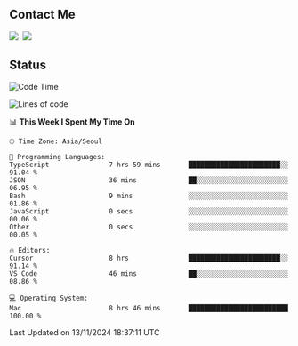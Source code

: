 ## Contact Me
<a href="https://instagram.com/_hongrok"><img src="https://img.shields.io/badge/Instagram-E4405F?style=for-the-badge&logo=Instagram&logoColor=white"/></a>&nbsp;
<img src="https://img.shields.io/badge/HongRok @hlog2e-5865F2?style=for-the-badge&logo=Discord&logoColor=white"/>&nbsp;

## Status

<!--START_SECTION:waka-->
![Code Time](http://img.shields.io/badge/Code%20Time-767%20hrs%2027%20mins-blue)

![Lines of code](https://img.shields.io/badge/From%20Hello%20World%20I%27ve%20Written-599.3%20thousand%20lines%20of%20code-blue)

📊 **This Week I Spent My Time On** 

```text
🕑︎ Time Zone: Asia/Seoul

💬 Programming Languages: 
TypeScript               7 hrs 59 mins       ███████████████████████░░   91.04 % 
JSON                     36 mins             ██░░░░░░░░░░░░░░░░░░░░░░░   06.95 % 
Bash                     9 mins              ░░░░░░░░░░░░░░░░░░░░░░░░░   01.86 % 
JavaScript               0 secs              ░░░░░░░░░░░░░░░░░░░░░░░░░   00.06 % 
Other                    0 secs              ░░░░░░░░░░░░░░░░░░░░░░░░░   00.05 % 

🔥 Editors: 
Cursor                   8 hrs               ███████████████████████░░   91.14 % 
VS Code                  46 mins             ██░░░░░░░░░░░░░░░░░░░░░░░   08.86 % 

💻 Operating System: 
Mac                      8 hrs 46 mins       █████████████████████████   100.00 % 
```


 Last Updated on 13/11/2024 18:37:11 UTC
<!--END_SECTION:waka-->
